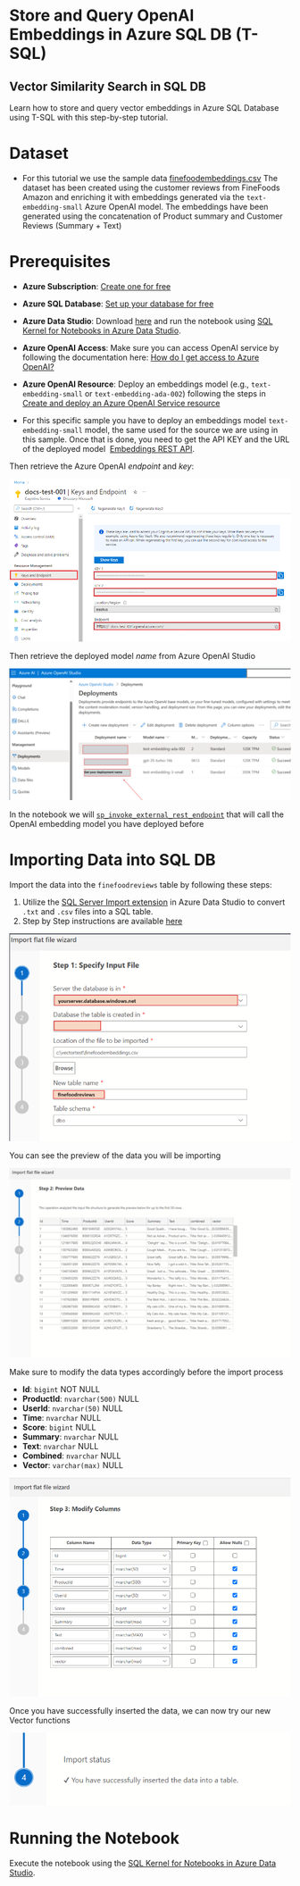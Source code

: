 # Store and Query OpenAI Embeddings in Azure SQL DB (T-SQL)

## Vector Similarity Search in SQL DB

Learn how to store and query vector embeddings in Azure SQL Database using T-SQL with this step-by-step tutorial.

# Dataset

- For this tutorial we use the sample data [finefoodembeddings.csv](https://github.com/Azure-Samples/azure-sql-db-vector-search/blob/a181e15337402e568f4fc66fe5941e5973171972/VectorSearch_Notebooks/Datasets/finefoodembeddings.csv) The dataset has been created using the customer reviews from FineFoods Amazon and enriching it with embeddings generated via the `text-embedding-small` Azure OpenAI model.
The embeddings have been generated using the concatenation of Product summary and Customer Reviews (Summary + Text)


# Prerequisites

- **Azure Subscription**: [Create one for free](https:\azure.microsoft.com\free\cognitive-services?azure-portal=true)
- **Azure SQL Database**: [Set up your database for free](https:\learn.microsoft.com\azure\azure-sql\database\free-offer?view=azuresql)
- **Azure Data Studio**: Download [here](https://azure.microsoft.com/products/data-studio) and run the notebook using [SQL Kernel for Notebooks in Azure Data Studio](https://learn.microsoft.com/azure-data-studio/notebooks/notebooks-guidance#connect-to-a-kernel). 

- **Azure OpenAI Access**: Make sure you can access OpenAI service by following the documentation here: [How do I get access to Azure OpenAI?](https://learn.microsoft.com/azure/ai-services/openai/overview#how-do-i-get-access-to-azure-openai)

- **Azure OpenAI Resource**: Deploy an embeddings model (e.g., `text-embedding-small` or `text-embedding-ada-002`) following the steps in [Create and deploy an Azure OpenAI Service resource](https://learn.microsoft.com/azure/ai-services/openai/how-to/create-resource)

- For this specific sample you have to deploy an embeddings model `text-embedding-small`  model, the same used for the source we are using in this sample. 
Once that is done, you need to get the API KEY and the URL of the deployed model  [Embeddings REST API](https:\learn.microsoft.com\azure\cognitive-services\openai\reference#embeddings). 


Then retrieve the Azure OpenAI *endpoint* and *key*:

![Azure OpenAI Endpoint and Key](../Assets/endpoint.png)



Then retrieve the deployed model *name* from Azure OpenAI Studio

![Deployed OpenAI Models](../Assets/modeldeployment.png)

In the notebook we will [`sp_invoke_external_rest_endpoint`](https://learn.microsoft.com/sql/relational-databases/system-stored-procedures/sp-invoke-external-rest-endpoint-transact-sql) that will call the OpenAI embedding model you have deployed before


# Importing Data into SQL DB

Import the data into the `finefoodreviews` table by following these steps:
1. Utilize the [SQL Server Import extension](https:\learn.microsoft.com\azure-data-studio\extensions\sql-server-import-extension) in Azure Data Studio to convert `.txt` and `.csv` files into a SQL table.
2. Step by Step instructions are available [here](https:\learn.microsoft.com\azure-data-studio\extensions\sql-server-import-extension)

![ImportWizard](../Assets/importwizard.png)

You can see the preview of the data you will be importing

![ImportPreview](../Assets/wizardpreview.png)


Make sure to modify the data types accordingly before the import process

- **Id**: `bigint` NOT NULL
- **ProductId**: `nvarchar(500)` NULL
- **UserId**: `nvarchar(50)` NULL
- **Time**: `nvarchar` NULL
- **Score**: `bigint` NULL
- **Summary**: `nvarchar` NULL
- **Text**: `nvarchar` NULL
- **Combined**: `nvarchar` NULL
- **Vector**: `varchar(max)` NULL

![ImportWizardDatatypes](../Assets/importwizarddatatypes.png)



Once you have successfully inserted the data, we can now try our new Vector functions

![ImportSuccess](../Assets/importsuccess.png)


# Running the Notebook

Execute the notebook using the [SQL Kernel for Notebooks in Azure Data Studio](https://learn.microsoft.com/azure-data-studio/notebooks/notebooks-guidance#connect-to-a-kernel). 